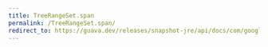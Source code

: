 ```yaml
---
title: TreeRangeSet.span
permalink: /TreeRangeSet.span/
redirect_to: https://guava.dev/releases/snapshot-jre/api/docs/com/google/common/collect/TreeRangeSet.html#span--
---
```

